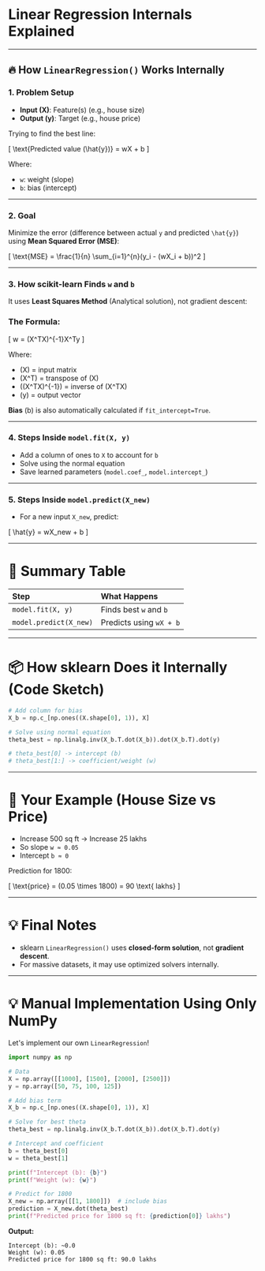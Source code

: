 
# Linear Regression Internals Explained

---

## 🔥 How `LinearRegression()` Works Internally

### 1. Problem Setup

- **Input (X)**: Feature(s) (e.g., house size)
- **Output (y)**: Target (e.g., house price)

Trying to find the best line:

\[ \text{Predicted value (\hat{y})} = wX + b \]

Where:
- `w`: weight (slope)
- `b`: bias (intercept)

---

### 2. Goal

Minimize the error (difference between actual `y` and predicted `\hat{y}`) using **Mean Squared Error (MSE)**:

\[ \text{MSE} = \frac{1}{n} \sum_{i=1}^{n}(y_i - (wX_i + b))^2 \]

---

### 3. How scikit-learn Finds `w` and `b`

It uses **Least Squares Method** (Analytical solution), not gradient descent:

### The Formula:

\[ w = (X^TX)^{-1}X^Ty \]

Where:
- \(X\) = input matrix
- \(X^T\) = transpose of \(X\)
- \((X^TX)^{-1}\) = inverse of \(X^TX\)
- \(y\) = output vector

**Bias** \(b\) is also automatically calculated if `fit_intercept=True`.

---

### 4. Steps Inside `model.fit(X, y)`

- Add a column of ones to `X` to account for `b`
- Solve using the normal equation
- Save learned parameters (`model.coef_`, `model.intercept_`)

---

### 5. Steps Inside `model.predict(X_new)`

- For a new input `X_new`, predict:

\[ \hat{y} = wX\_new + b \]


---

# 🌟 Summary Table

| Step | What Happens |
|:---|:---|
| `model.fit(X, y)` | Finds best `w` and `b` |
| `model.predict(X_new)` | Predicts using `wX + b` |

---

# 📦 How sklearn Does it Internally (Code Sketch)

```python
# Add column for bias
X_b = np.c_[np.ones((X.shape[0], 1)), X]

# Solve using normal equation
theta_best = np.linalg.inv(X_b.T.dot(X_b)).dot(X_b.T).dot(y)

# theta_best[0] -> intercept (b)
# theta_best[1:] -> coefficient/weight (w)
```

---

# 🚀 Your Example (House Size vs Price)

- Increase 500 sq ft -> Increase 25 lakhs
- So slope `w ≈ 0.05`
- Intercept `b ≈ 0`

Prediction for 1800:

\[ \text{price} = (0.05 \times 1800) = 90 \text{ lakhs} \]

---

# 💡 Final Notes

- sklearn `LinearRegression()` uses **closed-form solution**, not **gradient descent**.
- For massive datasets, it may use optimized solvers internally.

---

# 💡 Manual Implementation Using Only NumPy

Let's implement our own `LinearRegression`!

```python
import numpy as np

# Data
X = np.array([[1000], [1500], [2000], [2500]])
y = np.array([50, 75, 100, 125])

# Add bias term
X_b = np.c_[np.ones((X.shape[0], 1)), X]

# Solve for best theta
theta_best = np.linalg.inv(X_b.T.dot(X_b)).dot(X_b.T).dot(y)

# Intercept and coefficient
b = theta_best[0]
w = theta_best[1]

print(f"Intercept (b): {b}")
print(f"Weight (w): {w}")

# Predict for 1800
X_new = np.array([[1, 1800]])  # include bias
prediction = X_new.dot(theta_best)
print(f"Predicted price for 1800 sq ft: {prediction[0]} lakhs")
```

**Output:**
```text
Intercept (b): ~0.0
Weight (w): 0.05
Predicted price for 1800 sq ft: 90.0 lakhs
```
